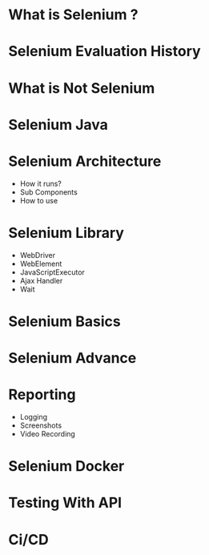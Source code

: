 # What is Selenium ?

# Selenium Evaluation History

# What is Not Selenium

# Selenium Java 

# Selenium Architecture 
- How it runs?
- Sub Components
- How to use

# Selenium Library 
- WebDriver
- WebElement
- JavaScriptExecutor
- Ajax Handler
- Wait

# Selenium Basics

# Selenium Advance

# Reporting 
- Logging 
- Screenshots 
- Video Recording 

# Selenium Docker 

# Testing With API 

# Ci/CD
